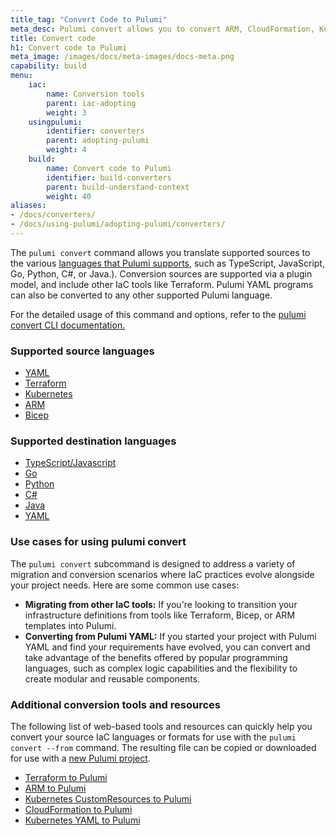 ```yaml
---
title_tag: "Convert Code to Pulumi"
meta_desc: Pulumi convert allows you to convert ARM, CloudFormation, Kubernetes CustomResources, Kubernetes YAML, and Terraform to Pulumi.
title: Convert code
h1: Convert code to Pulumi
meta_image: /images/docs/meta-images/docs-meta.png
capability: build
menu:
    iac:
        name: Conversion tools
        parent: iac-adopting
        weight: 3
    usingpulumi:
        identifier: converters
        parent: adopting-pulumi
        weight: 4
    build:
        name: Convert code to Pulumi
        identifier: build-converters
        parent: build-understand-context
        weight: 40
aliases:
- /docs/converters/
- /docs/using-pulumi/adopting-pulumi/converters/
---
```


The `pulumi convert` command allows you translate supported sources to the various [languages that Pulumi supports](/docs/languages-sdks/), such as TypeScript, JavaScript, Go, Python, C#, or Java.). Conversion sources are supported via a plugin model, and include other IaC tools like Terraform. Pulumi YAML programs can also be converted to any other supported Pulumi language.

For the detailed usage of this command and options, refer to the [pulumi convert CLI documentation.](https://www.pulumi.com/docs/cli/commands/pulumi_convert/)

### Supported source languages

* [YAML](/docs/languages-sdks/yaml/)
* [Terraform](/docs/using-pulumi/adopting-pulumi/migrating-to-pulumi/from-terraform/)
* [Kubernetes](/docs/using-pulumi/adopting-pulumi/migrating-to-pulumi/from-kubernetes/)
* [ARM](/docs/using-pulumi/adopting-pulumi/migrating-to-pulumi/from-azure)
* [Bicep](/docs/using-pulumi/adopting-pulumi/migrating-to-pulumi/from-azure)

### Supported destination languages

* [TypeScript/Javascript](/docs/languages-sdks/javascript/)
* [Go](/docs/languages-sdks/go/)
* [Python](/docs/languages-sdks/python/)
* [C#](/docs/languages-sdks/dotnet/)
* [Java](/docs/languages-sdks/java/)
* [YAML](/docs/languages-sdks/yaml/)

### Use cases for using pulumi convert

The `pulumi convert` subcommand is designed to address a variety of migration and conversion scenarios where IaC practices evolve alongside your project needs. Here are some common use cases:

* **Migrating from other IaC tools:** If you're looking to transition your infrastructure definitions from tools like Terraform, Bicep, or ARM templates into Pulumi.
* **Converting from Pulumi YAML:** If you started your project with Pulumi YAML and find your requirements have evolved, you can convert and take advantage of the benefits offered by popular programming languages, such as complex logic capabilities and the flexibility to create modular and reusable components.

### Additional conversion tools and resources

The following list of web-based tools and resources can quickly help you convert your source IaC languages or formats for use with the `pulumi convert --from` command. The resulting file can be copied or downloaded for use with a [new Pulumi project](/docs/get-started/).

* [Terraform to Pulumi](/tf2pulumi/)
* [ARM to Pulumi](/arm2pulumi)
* [Kubernetes CustomResources to Pulumi](/blog/introducing-crd2pulumi/)
* [CloudFormation to Pulumi](/cf2pulumi/)
* [Kubernetes YAML to Pulumi](/kube2pulumi/)
